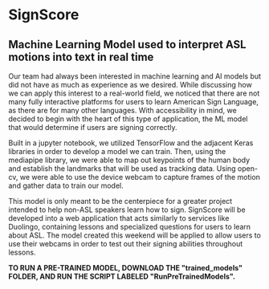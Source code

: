 # SignScore
Machine Learning Model used to interpret ASL motions into text in real time
---------------------------------------------------------------------------
Our team had always been interested in machine learning and AI models but did not have as much as experience as we desired. While discussing how we can apply this interest to a real-world field, we noticed that there are not many fully interactive platforms for users to learn American Sign Language, as there are for many other languages. With accessibility in mind, we decided to begin with the heart of this type of application, the ML model that would determine if users are signing correctly. 

Built in a jupyter notebook, we utilized TensorFlow and the adjacent Keras libraries in order to develop a model we can train. Then, using the mediapipe library, we were able to map out keypoints of the human body and establish the landmarks that will be used as tracking data. Using open-cv, we were able to use the device webcam to capture frames of the motion and gather data to train our model.

This model is only meant to be the centerpiece for a greater project intended to help non-ASL speakers learn how to sign. SignScore will be developed into a web application that acts similarly to services like Duolingo, containing lessons and specialized questions for users to learn about ASL. The model created this weekend will be applied to allow users to use their webcams in order to test out their signing abilities throughout lessons.


**TO RUN A PRE-TRAINED MODEL, DOWNLOAD THE "trained_models" FOLDER, AND RUN THE SCRIPT LABELED "RunPreTrainedModels".**
